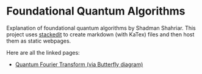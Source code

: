 # Foundational Quantum Algorithms
Explanation of foundational quantum algorithms by Shadman Shahriar. This project uses [stackedit](https://stackedit.io/app#) to create markdown (with KaTex) files and then host them as static webpages.

Here are all the linked pages:
- [Quantum Fourier Transform (via Butterfly diagram)](https://shs-cse.github.io/quantum-algorithms/qft)
